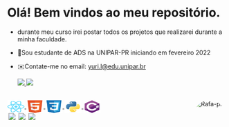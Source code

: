 # Olá! Bem vindos ao meu repositório.
- durante meu curso irei postar todos os projetos que realizarei durante a minha faculdade.
- 🧮Sou estudante de ADS na UNIPAR-PR iniciando em fevereiro 2022
- ✉️Contate-me no email: yuri.l@edu.unipar.br

  <div>
  <a href="https://github.com/YuriKDeveloper">
  <img height="180em" src="https://github-readme-stats.vercel.app/api?username=YuriKDeveloper&show_icons=true&theme=dark&include_all_commits=true&count_private=true"/>
  <img height="180em" src="https://github-readme-stats.vercel.app/api/top-langs/?username=YuriKDeveloper&layout=compact&langs_count=7&theme=dark"/>

</div>
  
  <div style="display: inline_block"><br>
  <img align="center" alt="Rafa-React" height="30" width="40" src="https://raw.githubusercontent.com/devicons/devicon/master/icons/react/react-original.svg">
  <img align="center" alt="Rafa-HTML" height="30" width="40" src="https://raw.githubusercontent.com/devicons/devicon/master/icons/html5/html5-original.svg">
  <img align="center" alt="Rafa-CSS" height="30" width="40" src="https://raw.githubusercontent.com/devicons/devicon/master/icons/css3/css3-original.svg">
  <img align="center" alt="Rafa-Python" height="30" width="40" src="https://raw.githubusercontent.com/devicons/devicon/master/icons/python/python-original.svg">
  <img align="center" alt="Rafa-Csharp" height="30" width="40" src="https://raw.githubusercontent.com/devicons/devicon/master/icons/csharp/csharp-original.svg">
  <img align="right" alt="Rafa-pic" height="150" style="border-radius:50px;" src="https://cdn.discordapp.com/attachments/658792559254044723/911323481361219594/Y_6.png">

</div>
  
  <div> 
  <a style="margin-left: 3px;" href="https://www.instagram.com/yuri.oichi/?hl=pt-br" target="_blank"><img src="https://img.shields.io/badge/-Instagram-%23E4405F?style=for-the-badge&logo=instagram&logoColor=white" target="_blank"></a>
  <a style="margin-left: 3px;" href = "mailto:yuri.l@edu.unipar.br"><img src="https://img.shields.io/badge/-Gmail-%23333?style=for-the-badge&logo=gmail&logoColor=white" target="_blank"></a>
  <a style="margin-left: 3px;" href="https://www.linkedin.com/in/yuri-gabriel-laurindo/" target="_blank"><img src="https://img.shields.io/badge/-LinkedIn-%230077B5?style=for-the-badge&logo=linkedin&logoColor=white" target="_blank"></a>
 

